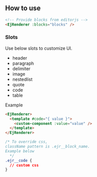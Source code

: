 ## How to use

```html
<!-- Provide blocks from editorjs -->
<EjRenderer :blocks="blocks" />
```

### Slots

Use below slots to customize UI.

- header
- paragraph
- delimiter
- image
- nestedlist
- quote
- code
- table

Example

```html
<EjRenderer>
  <template #code="{ value }">
    <custom-component :value="value" />
  </template>
</EjRenderer>
```

```css
/* To override css,
className pattern is .ejr__block_name.
Example below
  */
.ejr__code {
  // custom css
}
```

